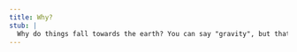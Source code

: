 ```yaml
---
title: Why?
stub: |
  Why do things fall towards the earth? You can say "gravity", but that's not actually an answer unless you understand what it means. As far as most people know, "gravity" is just a shorter way to say "because they do". In this post I'll talk about what a Why is, why a Why is more important than a proof, and more.
---
```


